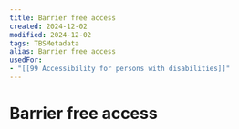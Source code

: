```yaml
---
title: Barrier free access
created: 2024-12-02
modified: 2024-12-02
tags: TBSMetadata
alias: Barrier free access
usedFor:
- "[[99 Accessibility for persons with disabilities]]"
---
```

# Barrier free access
